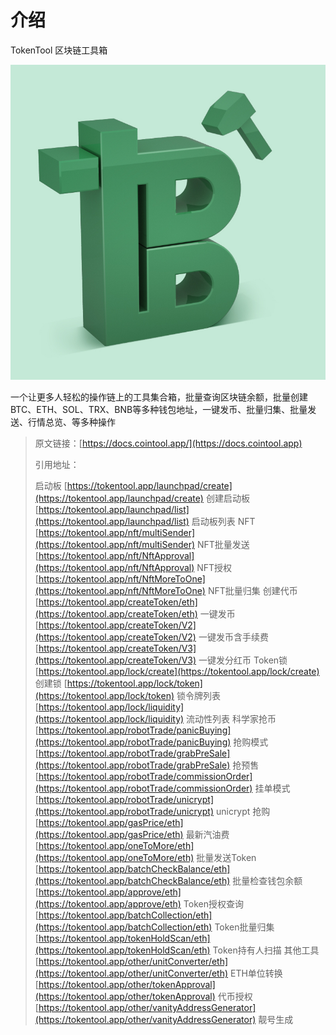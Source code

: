 # 介绍

TokenTool 区块链工具箱

<img src=".gitbook/assets/logo.jpg" alt="logo" />

一个让更多人轻松的操作链上的工具集合箱，批量查询区块链余额，批量创建BTC、ETH、SOL、TRX、BNB等多种钱包地址，一键发币、批量归集、批量发送、行情总览、等多种操作





> 原文链接：[https://docs.cointool.app/](https://docs.cointool.app)
>
> 引用地址：
>
> 启动板
> [https://tokentool.app/launchpad/create](https://tokentool.app/launchpad/create) 创建启动板
> [https://tokentool.app/launchpad/list](https://tokentool.app/launchpad/list) 启动板列表
> NFT
> [https://tokentool.app/nft/multiSender](https://tokentool.app/nft/multiSender) NFT批量发送
> [https://tokentool.app/nft/NftApproval](https://tokentool.app/nft/NftApproval) NFT授权
> [https://tokentool.app/nft/NftMoreToOne](https://tokentool.app/nft/NftMoreToOne) NFT批量归集
> 创建代币
>[https://tokentool.app/createToken/eth](https://tokentool.app/createToken/eth) 一键发币
>[https://tokentool.app/createToken/V2](https://tokentool.app/createToken/V2) 一键发币含手续费
>[https://tokentool.app/createToken/V3](https://tokentool.app/createToken/V3)  一键发分红币
> Token锁
> [https://tokentool.app/lock/create](https://tokentool.app/lock/create) 创建锁
> [https://tokentool.app/lock/token](https://tokentool.app/lock/token) 锁令牌列表
> [https://tokentool.app/lock/liquidity](https://tokentool.app/lock/liquidity) 流动性列表
> 科学家抢币
> [https://tokentool.app/robotTrade/panicBuying](https://tokentool.app/robotTrade/panicBuying) 抢购模式
> [https://tokentool.app/robotTrade/grabPreSale](https://tokentool.app/robotTrade/grabPreSale) 抢预售
> [https://tokentool.app/robotTrade/commissionOrder](https://tokentool.app/robotTrade/commissionOrder) 挂单模式
> [https://tokentool.app/robotTrade/unicrypt](https://tokentool.app/robotTrade/unicrypt) unicrypt 抢购
> [https://tokentool.app/gasPrice/eth](https://tokentool.app/gasPrice/eth) 最新汽油费
> [https://tokentool.app/oneToMore/eth](https://tokentool.app/oneToMore/eth) 批量发送Token
> [https://tokentool.app/batchCheckBalance/eth](https://tokentool.app/batchCheckBalance/eth) 批量检查钱包余额
> [https://tokentool.app/approve/eth](https://tokentool.app/approve/eth) Token授权查询
> [https://tokentool.app/batchCollection/eth](https://tokentool.app/batchCollection/eth) Token批量归集
> [https://tokentool.app/tokenHoldScan/eth](https://tokentool.app/tokenHoldScan/eth) Token持有人扫描
> 其他工具
> [https://tokentool.app/other/unitConverter/eth](https://tokentool.app/other/unitConverter/eth) ETH单位转换
> [https://tokentool.app/other/tokenApproval](https://tokentool.app/other/tokenApproval) 代币授权
> [https://tokentool.app/other/vanityAddressGenerator](https://tokentool.app/other/vanityAddressGenerator) 靓号生成